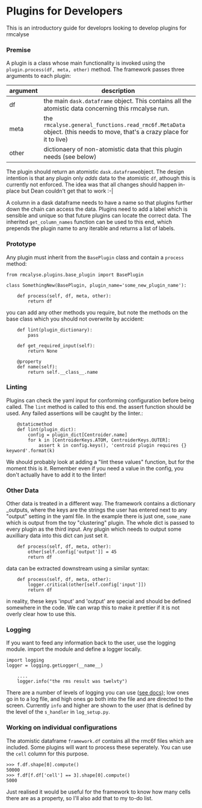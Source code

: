 # Plugins for Developers

This is an introductory guide for developrs looking to develop plugins for rmcalyse

### Premise

A plugin is a class whose main functionality is invoked using the ```plugin.process(df, meta, other)``` method. The framework passes three arguments to each plugin: 

| argument | description                                                  |
| -------- | ------------------------------------------------------------ |
| df       | the main ```dask.dataframe``` object. This contains all the atomistic data concerning this rmcalyse run. |
| meta     | the ```rmcalyse.general_functions.read_rmc6f.MetaData``` object. (this needs to move, that's a crazy place for it to live) |
| other    | dictionaery of non-atomistic data that this plugin needs (see below) |

The plugin should return an atomistic ```dask.dataframe```object. The design intention is that any plugin only *adds* data to the atomistic ```df```, athough this is currently not enforced. The idea was that all changes should happen in-place but Dean couldn't get that to work :-|

A column in a dask dataframe needs to have a name so that plugins further down the chain can access the data. Plugins need to add a label which is sensible and unique so that future plugins can locate the correct data. The inherited ```get_column_names``` function can be used to this end, which prepends the plugin name to any iterable and returns a list of labels. 

### Prototype

Any plugin must inherit from the ```BasePlugin``` class and contain a ```process``` method:

```
from rmcalyse.plugins.base_plugin import BasePlugin

class SomethingNew(BasePlugin, plugin_name='some_new_plugin_name'):

    def process(self, df, meta, other):
        return df
```

you can add any other methods you require, but note the methods on the base class which you should not overwrite by accident:

```
    def lint(plugin_dictionary):
        pass

    def get_required_input(self):
        return None

    @property
    def name(self):
        return self.__class__.name
```

### Linting

Plugins can check the yaml input for conforming configuration before being called. The ```lint``` method is called to this end. the assert function should be used. Any failed assertions will be caught by the linter.:

```
    @staticmethod
    def lint(plugin_dict):
        config = plugin_dict[Centroider.name]
        for k in [CentroiderKeys.ATOM, CentroiderKeys.OUTER]:
            assert k in config.keys(), 'centroid plugin requires {} keyword'.format(k)
```

We should probably look at adding a "lint these values" function, but for the moment this is it. Remember even if you need a value in the config, you don't actually have to add it to the linter! 

### Other Data

Other data is treated in a different way. The framework contains a dictionary _outputs, where the keys are the strings the user has entered next to any "output" setting in the yaml file. In the example there is just one, ```some_name``` which is output from the toy "clustering" plugin. The whole dict is passed to every plugin as the third input. Any plugin which needs to output some auxilliary data into this dict can just set it. 

```
    def process(self, df, meta, other):
        other[self.config['output']] = 45
        return df
```

data can be extracted downstream using a similar syntax:

```
    def process(self, df, meta, other):
        logger.critical(other[self.config['input']])
        return df
```

in reality, these keys 'input' and 'output' are special and should be defined somewhere in the code. We can wrap this to make it prettier if it is not overly clear how to use this. 

### Logging

If you want to feed any information back to the user, use the logging module. import the module and define a logger locally. 

```
import logging
logger = logging.getLogger(__name__)

    ....
    logger.info("the rms result was twelvty")
```

There are a number of levels of logging you can use ([see docs](https://docs.python.org/3/library/logging.html)); low ones go in to a log file, and high ones go both into the file and are directed to the screen. Currently ```info``` and higher are shown to the user (that is defined by the level of the ```s_handler``` in ```log_setup.py```.

### Working on individual configurations

The atomistic dataframe ```framework.df``` contains all the rmc6f files which are included. Some plugins will want to process these seperately. You can use the ```cell``` column for this purpose. 

```
>>> f.df.shape[0].compute()
50000
>>> f.df[f.df['cell'] == 3].shape[0].compute()
5000
```

Just realised it would be useful for the framework to know how many cells there are as a property, so I'll also add that to my to-do list. 
